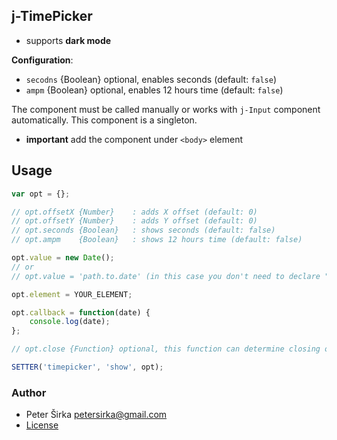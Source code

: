 ## j-TimePicker

- supports __dark mode__

__Configuration__:

- `secodns` {Boolean} optional, enables seconds (default: `false`)
- `ampm` {Boolean} optional, enables 12 hours time (default: `false`)

The component must be called manually or works with `j-Input` component automatically. This component is a singleton.

- __important__ add the component under `<body>` element

## Usage

```javascript
var opt = {};

// opt.offsetX {Number}    : adds X offset (default: 0)
// opt.offsetY {Number}    : adds Y offset (default: 0)
// opt.seconds {Boolean}   : shows seconds (default: false)
// opt.ampm    {Boolean}   : shows 12 hours time (default: false)

opt.value = new Date();
// or
// opt.value = 'path.to.date' (in this case you don't need to declare "opt.callback")

opt.element = YOUR_ELEMENT;

opt.callback = function(date) {
	console.log(date);
};

// opt.close {Function} optional, this function can determine closing of TimePicker

SETTER('timepicker', 'show', opt);
```

### Author

- Peter Širka <petersirka@gmail.com>
- [License](https://www.totaljs.com/licenses/)
